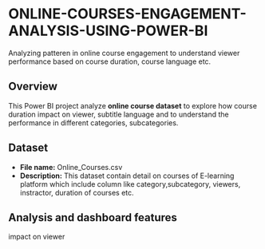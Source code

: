 # ONLINE-COURSES-ENGAGEMENT-ANALYSIS-USING-POWER-BI
Analyzing patteren in online course engagement to understand viewer performance based on course duration, course language etc.

## Overview
This Power BI project analyze **online course dataset** to explore how course duration impact on viewer, subtitle language and to understand the performance in different categories, subcategories.

## Dataset
- **File name:** Online_Courses.csv
- **Description:** This dataset contain detail on courses of E-learning platform which include column like category,subcategory, viewers, instractor, duration of courses etc.

## Analysis and dashboard features















































impact on viewer
